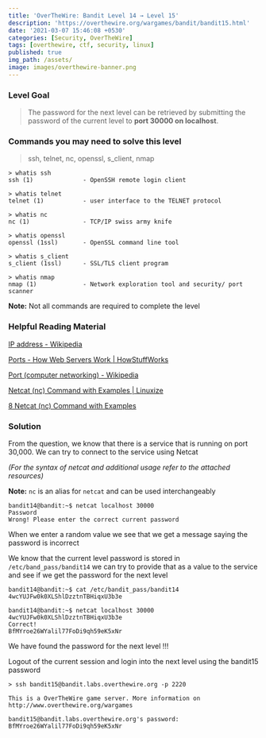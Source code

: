 ```yaml
---
title: 'OverTheWire: Bandit Level 14 → Level 15'
description: 'https://overthewire.org/wargames/bandit/bandit15.html'
date: '2021-03-07 15:46:08 +0530'
categories: [Security, OverTheWire]
tags: [overthewire, ctf, security, linux]
published: true
img_path: /assets/
image: images/overthewire-banner.png
---
```


### Level Goal

> The password for the next level can be retrieved by submitting the password of the current level to **port 30000 on localhost**.

### Commands you may need to solve this level

> ssh, telnet, nc, openssl, s_client, nmap

```
> whatis ssh  
ssh (1)              - OpenSSH remote login client  

> whatis telnet  
telnet (1)           - user interface to the TELNET protocol  

> whatis nc      
nc (1)               - TCP/IP swiss army knife  

> whatis openssl  
openssl (1ssl)       - OpenSSL command line tool  

> whatis s_client  
s_client (1ssl)      - SSL/TLS client program  

> whatis nmap      
nmap (1)             - Network exploration tool and security/ port scanner
```

**Note:** Not all commands are required to complete the level

### Helpful Reading Material

[IP address - Wikipedia](https://en.wikipedia.org/wiki/IP_address)

[Ports - How Web Servers Work \| HowStuffWorks](https://computer.howstuffworks.com/web-server8.htm)

[Port (computer networking) - Wikipedia](https://en.wikipedia.org/wiki/Port_%28computer_networking%29)

[Netcat (nc) Command with Examples \| Linuxize](https://linuxize.com/post/netcat-nc-command-with-examples/)

[8 Netcat (nc) Command with Examples](https://www.tecmint.com/netcat-nc-command-examples/)

### Solution

From the question, we know that there is a service that is running on port 30,000. We can try to connect to the service using Netcat

_(For the syntax of netcat and additional usage refer to the attached resources)_

**Note:** `nc` is an alias for `netcat` and can be used interchangeably

```
bandit14@bandit:~$ netcat localhost 30000  
Password  
Wrong! Please enter the correct current password
```

When we enter a random value we see that we get a message saying the password is incorrect

We know that the current level password is stored in `/etc/band_pass/bandit14` we can try to provide that as a value to the service and see if we get the password for the next level

```
bandit14@bandit:~$ cat /etc/bandit_pass/bandit14  
4wcYUJFw0k0XLShlDzztnTBHiqxU3b3e

bandit14@bandit:~$ netcat localhost 30000  
4wcYUJFw0k0XLShlDzztnTBHiqxU3b3e  
Correct!  
BfMYroe26WYalil77FoDi9qh59eK5xNr
```

We have found the password for the next level !!!

Logout of the current session and login into the next level using the bandit15 password

```
> ssh bandit15@bandit.labs.overthewire.org -p 2220

This is a OverTheWire game server. More information on http://www.overthewire.org/wargames

bandit15@bandit.labs.overthewire.org's password: BfMYroe26WYalil77FoDi9qh59eK5xNr
```